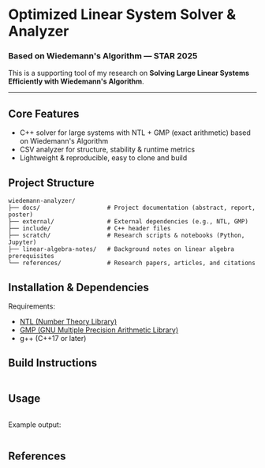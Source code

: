 # Optimized Linear System Solver & Analyzer

### Based on Wiedemann's Algorithm — STAR 2025

This is a supporting tool of my research on **Solving Large Linear Systems Efficiently with Wiedemann's Algorithm**.

---

## Core Features
- C++ solver for large systems with NTL + GMP (exact arithmetic) based on Wiedemann's Algorithm
- CSV analyzer for structure, stability & runtime metrics
- Lightweight & reproducible, easy to clone and build

## Project Structure

```
wiedemann-analyzer/
├── docs/                   # Project documentation (abstract, report, poster)
├── external/               # External dependencies (e.g., NTL, GMP)
├── include/                # C++ header files
├── scratch/                # Research scripts & notebooks (Python, Jupyter)
├── linear-algebra-notes/   # Background notes on linear algebra prerequisites
└── references/             # Research papers, articles, and citations
```

## Installation & Dependencies

Requirements:

* [NTL (Number Theory Library)](https://libntl.org/)
* [GMP (GNU Multiple Precision Arithmetic Library)](https://gmplib.org/)
* g++ (C++17 or later)


## Build Instructions

```bash
```


## Usage

```bash
```

Example output:

```
```


## References

